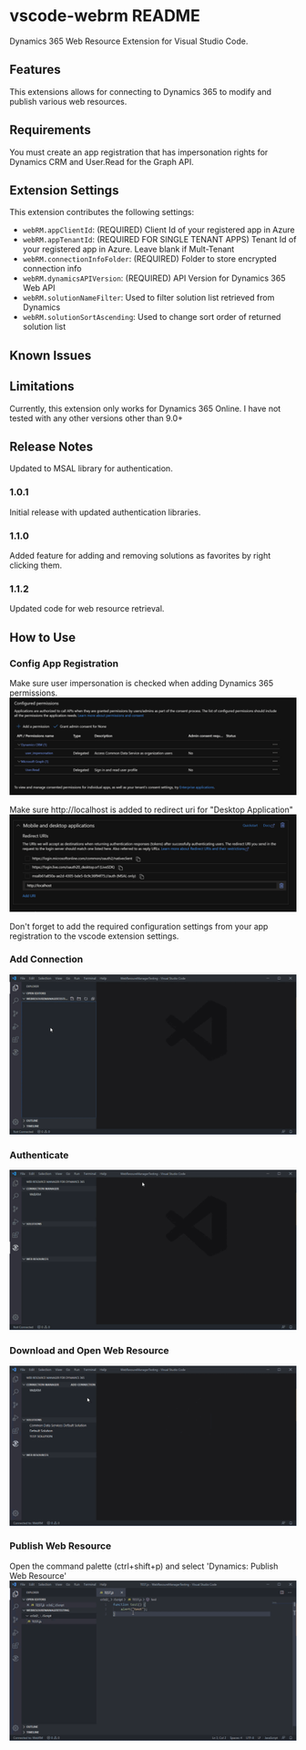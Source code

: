 # vscode-webrm README

Dynamics 365 Web Resource Extension for Visual Studio Code.

## Features

This extensions allows for connecting to Dynamics 365 to modify and publish various web resources.

## Requirements

You must create an app registration that has impersonation rights for Dynamics CRM and User.Read for the Graph API.

## Extension Settings

This extension contributes the following settings:

- `webRM.appClientId`: (REQUIRED) Client Id of your registered app in Azure
- `webRM.appTenantId`: (REQUIRED FOR SINGLE TENANT APPS) Tenant Id of your registered app in Azure. Leave blank if Mult-Tenant
- `webRM.connectionInfoFolder`: (REQUIRED) Folder to store encrypted connection info
- `webRM.dynamicsAPIVersion`: (REQUIRED) API Version for Dynamics 365 Web API
- `webRM.solutionNameFilter`: Used to filter solution list retrieved from Dynamics
- `webRM.solutionSortAscending`: Used to change sort order of returned solution list

## Known Issues

## Limitations

Currently, this extension only works for Dynamics 365 Online. I have not tested with any other versions other than 9.0+

## Release Notes

Updated to MSAL library for authentication.

### 1.0.1

Initial release with updated authentication libraries.

### 1.1.0

Added feature for adding and removing solutions as favorites by right clicking them.

### 1.1.2

Updated code for web resource retrieval.

## How to Use

### Config App Registration

Make sure user impersonation is checked when adding Dynamics 365 permissions.
![png](instructions/app_registration_permissions.png)

Make sure http://localhost is added to redirect uri for "Desktop Application"
![png](instructions/app_registration_redirect.png)

Don't forget to add the required configuration settings from your app registration to the vscode extension settings.

### Add Connection

![gif](instructions/addconnection.gif)

### Authenticate

![gif](instructions/authenticate.gif)

### Download and Open Web Resource

![gif](instructions/downloadandopen.gif)

### Publish Web Resource

Open the command palette (ctrl+shift+p) and select 'Dynamics: Publish Web Resource'
![gif](instructions/publish.gif)
